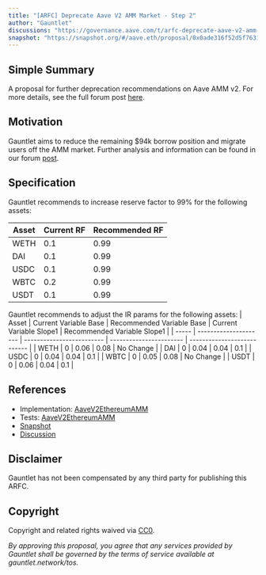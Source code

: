 ```yaml
---
title: "[ARFC] Deprecate Aave V2 AMM Market - Step 2"
author: "Gauntlet"
discussions: "https://governance.aave.com/t/arfc-deprecate-aave-v2-amm-market-step-2/16408/1"
snapshot: "https://snapshot.org/#/aave.eth/proposal/0x0ade316f52d5f763160ea15538a71a4682ae1b708864e8d33497d8de40ad9973"
---
```


## Simple Summary

A proposal for further deprecation recommendations on Aave AMM v2. For more details, see the full forum post [here](https://governance.aave.com/t/arfc-deprecate-aave-v2-amm-market-step-2/16408/2).

## Motivation

Gauntlet aims to reduce the remaining $94k borrow position and migrate users off the AMM market. Further analysis and information can be found in our forum [post](https://governance.aave.com/t/arfc-deprecate-aave-v2-amm-market-step-2/16408).

## Specification

Gauntlet recommends to increase reserve factor to 99% for the following assets:

| Asset | Current RF | Recommended RF |
| ----- | ---------- | -------------- |
| WETH  | 0.1        | 0.99           |
| DAI   | 0.1        | 0.99           |
| USDC  | 0.1        | 0.99           |
| WBTC  | 0.2        | 0.99           |
| USDT  | 0.1        | 0.99           |

Gauntlet recommends to adjust the IR params for the following assets:
| Asset | Current Variable Base | Recommended Variable Base | Current Variable Slope1 | Recommended Variable Slope1 |
| ----- | --------------------- | ------------------------- | ----------------------- | --------------------------- |
| WETH | 0 | 0.06 | 0.08 | No Change |
| DAI | 0 | 0.04 | 0.04 | 0.1 |
| USDC | 0 | 0.04 | 0.04 | 0.1 |
| WBTC | 0 | 0.05 | 0.08 | No Change |
| USDT | 0 | 0.06 | 0.04 | 0.1 |

## References

- Implementation: [AaveV2EthereumAMM](https://github.com/bgd-labs/aave-proposals-v3/blob/main/src/20240205_AaveV2EthereumAMM_ARFCDeprecateAaveV2AMMMarketStep2/AaveV2EthereumAMM_ARFCDeprecateAaveV2AMMMarketStep2_20240205.sol)
- Tests: [AaveV2EthereumAMM](https://github.com/bgd-labs/aave-proposals-v3/blob/main/src/20240205_AaveV2EthereumAMM_ARFCDeprecateAaveV2AMMMarketStep2/AaveV2EthereumAMM_ARFCDeprecateAaveV2AMMMarketStep2_20240205.t.sol)
- [Snapshot](https://snapshot.org/#/aave.eth/proposal/0x0ade316f52d5f763160ea15538a71a4682ae1b708864e8d33497d8de40ad9973)
- [Discussion](https://governance.aave.com/t/arfc-deprecate-aave-v2-amm-market-step-2/16408/1)

## Disclaimer

Gauntlet has not been compensated by any third party for publishing this ARFC.

## Copyright

Copyright and related rights waived via [CC0](https://creativecommons.org/publicdomain/zero/1.0/).

_By approving this proposal, you agree that any services provided by Gauntlet shall be governed by the terms of service available at gauntlet.network/tos._
